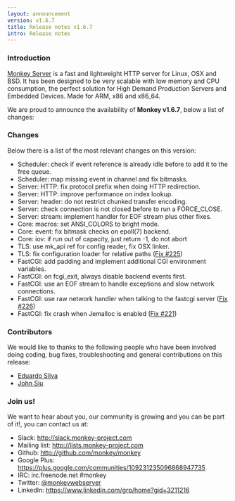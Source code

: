 ```yaml
---
layout: announcement
version: v1.6.7
title: Release notes v1.6.7
intro: Release notes
---
```


### Introduction

[Monkey Server](http://monkey-project.com) is a fast and lightweight HTTP server for Linux, OSX and BSD. It has been designed to be very scalable with low memory and CPU consumption, the perfect solution for High Demand Production Servers and Embedded Devices. Made for ARM, x86 and x86_64.

We are proud to announce the availability of __Monkey v1.6.7__, below a list of changes:

### Changes

Below there is a list of the most relevant changes on this version:

- Scheduler: check if event reference is already idle before to add it to the free queue.
- Scheduler: map missing event in channel and fix bitmasks.
- Server: HTTP: fix protocol prefix when doing HTTP redirection.
- Server: HTTP: improve performance on index lookup.
- Server: header: do not restrict chunked transfer encoding.
- Server: check connection is not closed before to run a FORCE_CLOSE.
- Server: stream: implement handler for EOF stream plus other fixes.
- Core: macros: set ANSI_COLORS to bright mode.
- Core: event: fix bitmask checks on epoll(7) backend.
- Core: iov: if run out of capacity, just return -1, do not abort
- TLS: use mk_api ref for config reader, fix OSX linker.
- TLS: fix configuration loader for relative paths ([Fix #225](https://github.com/monkey/monkey/issues/225))
- FastCGI: add padding and implement additional CGI environment variables.
- FastCGI: on fcgi_exit, always disable backend events first.
- FastCGI: use an EOF stream to handle exceptions and slow network connections.
- FastCGI: use raw network handler when talking to the fastcgi server ([Fix #226](https://github.com/monkey/monkey/issues/226))
- FastCGI: fix crash when Jemalloc is enabled ([Fix #221](https://github.com/monkey/monkey/issues/221))

### Contributors

We would like to thanks to the following people who have been involved doing coding, bug fixes, troubleshooting and general contributions on this release:

- [Eduardo Silva](http://twitter.com/edsiper)
- [John Siu](https://github.com/J-Siu)

### Join us!

We want to hear about you, our community is growing and you can be part of it!, you can contact us at:

<ul>
  <li><i class="fa fa-fw fa-slack"></i> Slack: <a href="http://slack.monkey-project.com">http://slack.monkey-project.com</a></li>
  <li>
    <i class="fa fa-fw fa-inbox"></i> Mailing list: <a href="http://lists.monkey-project.com">http://lists.monkey-project.com</a>
  </li>
  <li><i class="fa fa-fw fa-github"></i> Github: <a href="http://github.com/monkey/monkey">http://github.com/monkey/monkey</a></li>
  <li><i class="fa fa-fw fa-google-plus"></i> Google Plus: <a href="https://plus.google.com/communities/109231235096868947735">https://plus.google.com/communities/109231235096868947735</a></li>
  <li><i class="fa fa-fw fa-wechat"></i> IRC: irc.freenode.net #monkey</li>
  <li><i class="fa fa-fw fa-twitter"></i> Twitter: <a href="http://twitter.com/monkeywebserver">@monkeywebserver</a></li>
  <li><i class="fa fa-fw fa-linkedin"></i> LinkedIn: <a href="https://www.linkedin.com/grp/home?gid=3211216">https://www.linkedin.com/grp/home?gid=3211216</a></li>
</ul>
